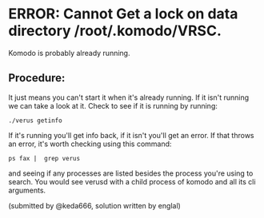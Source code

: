 # ERROR: Cannot Get a lock on data directory /root/.komodo/VRSC.
Komodo is probably already running.

## Procedure:

It just means you can't start it when it's already running. If it isn't running we can take a look at it.
Check to see if it is running by running:

  `./verus getinfo`

If it's running you'll get info back, if it isn't you'll get an error.
If that throws an error, it's worth checking using this command:

  `ps fax |  grep verus`

and seeing if any processes are listed besides the process you're using to search.
You would see verusd with a child process of komodo and all its cli arguments.


(submitted by @keda666, solution written by englal)
